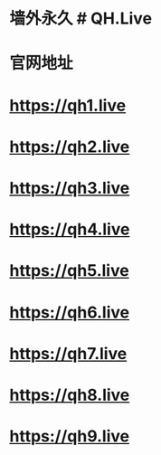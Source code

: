 # 墙外永久 # QH.Live
# 官网地址
# https://qh1.live
# https://qh2.live
# https://qh3.live
# https://qh4.live
# https://qh5.live
# https://qh6.live
# https://qh7.live
# https://qh8.live
# https://qh9.live
